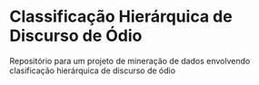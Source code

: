 # Classificação Hierárquica de Discurso de Ódio
Repositório para um projeto de mineração de dados envolvendo clasificação hierárquica de discurso de ódio
